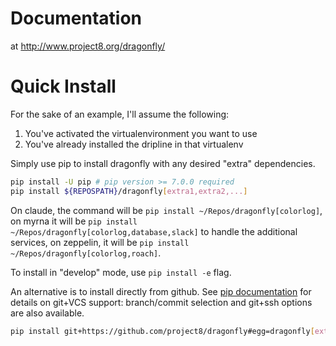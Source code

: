 # Documentation

at http://www.project8.org/dragonfly/

# Quick Install

For the sake of an example, I'll assume the following:

1. You've activated the virtualenvironment you want to use
1. You've already installed the dripline in that virtualenv

Simply use pip to install dragonfly with any desired "extra" dependencies.
```bash
pip install -U pip # pip version >= 7.0.0 required
pip install ${REPOSPATH}/dragonfly[extra1,extra2,...]
```

On claude, the command will be `pip install ~/Repos/dragonfly[colorlog]`, on myrna it will be `pip install ~/Repos/dragonfly[colorlog,database,slack]` to handle the additional services, on zeppelin, it will be `pip install ~/Repos/dragonfly[colorlog,roach]`.

To install in "develop" mode, use `pip install -e` flag.

An alternative is to install directly from github.  See [pip documentation](https://pip.pypa.io/en/stable/reference/pip_install/#git) for details on git+VCS support: branch/commit selection and git+ssh options are also available.
```bash
pip install git+https://github.com/project8/dragonfly#egg=dragonfly[extra1,extra2,...]
```
